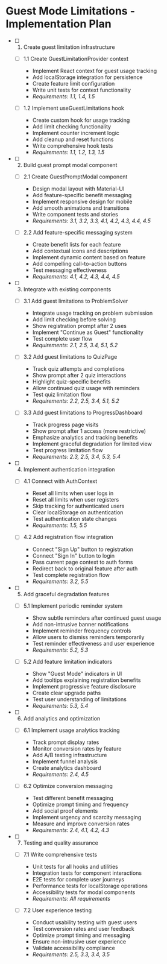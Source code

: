 # Guest Mode Limitations - Implementation Plan

- [ ] 1. Create guest limitation infrastructure
  - [ ] 1.1 Create GuestLimitationProvider context
    - Implement React context for guest usage tracking
    - Add localStorage integration for persistence
    - Create feature limit configuration
    - Write unit tests for context functionality
    - _Requirements: 1.1, 1.4, 1.5_

  - [ ] 1.2 Implement useGuestLimitations hook
    - Create custom hook for usage tracking
    - Add limit checking functionality
    - Implement counter increment logic
    - Add cleanup and reset functions
    - Write comprehensive hook tests
    - _Requirements: 1.1, 1.2, 1.3, 1.5_

- [ ] 2. Build guest prompt modal component
  - [ ] 2.1 Create GuestPromptModal component
    - Design modal layout with Material-UI
    - Add feature-specific benefit messaging
    - Implement responsive design for mobile
    - Add smooth animations and transitions
    - Write component tests and stories
    - _Requirements: 3.1, 3.2, 3.3, 4.1, 4.2, 4.3, 4.4, 4.5_

  - [ ] 2.2 Add feature-specific messaging system
    - Create benefit lists for each feature
    - Add contextual icons and descriptions
    - Implement dynamic content based on feature
    - Add compelling call-to-action buttons
    - Test messaging effectiveness
    - _Requirements: 4.1, 4.2, 4.3, 4.4, 4.5_

- [ ] 3. Integrate with existing components
  - [ ] 3.1 Add guest limitations to ProblemSolver
    - Integrate usage tracking on problem submission
    - Add limit checking before solving
    - Show registration prompt after 2 uses
    - Implement "Continue as Guest" functionality
    - Test complete user flow
    - _Requirements: 2.1, 2.5, 3.4, 5.1, 5.2_

  - [ ] 3.2 Add guest limitations to QuizPage
    - Track quiz attempts and completions
    - Show prompt after 2 quiz interactions
    - Highlight quiz-specific benefits
    - Allow continued quiz usage with reminders
    - Test quiz limitation flow
    - _Requirements: 2.2, 2.5, 3.4, 5.1, 5.2_

  - [ ] 3.3 Add guest limitations to ProgressDashboard
    - Track progress page visits
    - Show prompt after 1 access (more restrictive)
    - Emphasize analytics and tracking benefits
    - Implement graceful degradation for limited view
    - Test progress limitation flow
    - _Requirements: 2.3, 2.5, 3.4, 5.3, 5.4_

- [ ] 4. Implement authentication integration
  - [ ] 4.1 Connect with AuthContext
    - Reset all limits when user logs in
    - Reset all limits when user registers
    - Skip tracking for authenticated users
    - Clear localStorage on authentication
    - Test authentication state changes
    - _Requirements: 1.5, 5.5_

  - [ ] 4.2 Add registration flow integration
    - Connect "Sign Up" button to registration
    - Connect "Sign In" button to login
    - Pass current page context to auth forms
    - Redirect back to original feature after auth
    - Test complete registration flow
    - _Requirements: 3.2, 5.5_

- [ ] 5. Add graceful degradation features
  - [ ] 5.1 Implement periodic reminder system
    - Show subtle reminders after continued guest usage
    - Add non-intrusive banner notifications
    - Implement reminder frequency controls
    - Allow users to dismiss reminders temporarily
    - Test reminder effectiveness and user experience
    - _Requirements: 5.2, 5.3_

  - [ ] 5.2 Add feature limitation indicators
    - Show "Guest Mode" indicators in UI
    - Add tooltips explaining registration benefits
    - Implement progressive feature disclosure
    - Create clear upgrade paths
    - Test user understanding of limitations
    - _Requirements: 5.3, 5.4_

- [ ] 6. Add analytics and optimization
  - [ ] 6.1 Implement usage analytics tracking
    - Track prompt display rates
    - Monitor conversion rates by feature
    - Add A/B testing infrastructure
    - Implement funnel analysis
    - Create analytics dashboard
    - _Requirements: 2.4, 4.5_

  - [ ] 6.2 Optimize conversion messaging
    - Test different benefit messaging
    - Optimize prompt timing and frequency
    - Add social proof elements
    - Implement urgency and scarcity messaging
    - Measure and improve conversion rates
    - _Requirements: 2.4, 4.1, 4.2, 4.3_

- [ ] 7. Testing and quality assurance
  - [ ] 7.1 Write comprehensive tests
    - Unit tests for all hooks and utilities
    - Integration tests for component interactions
    - E2E tests for complete user journeys
    - Performance tests for localStorage operations
    - Accessibility tests for modal components
    - _Requirements: All requirements_

  - [ ] 7.2 User experience testing
    - Conduct usability testing with guest users
    - Test conversion rates and user feedback
    - Optimize prompt timing and messaging
    - Ensure non-intrusive user experience
    - Validate accessibility compliance
    - _Requirements: 2.5, 3.3, 3.4, 3.5_